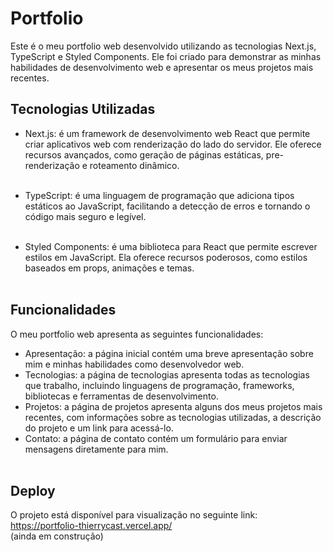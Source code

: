 # Portfolio
Este é o meu portfolio web desenvolvido utilizando as tecnologias Next.js, TypeScript e Styled Components. Ele foi criado para demonstrar as minhas habilidades de desenvolvimento web e apresentar os meus projetos mais recentes.

## Tecnologias Utilizadas
- Next.js: é um framework de desenvolvimento web React que permite criar aplicativos web com renderização do lado do servidor. Ele oferece recursos avançados, como geração de páginas estáticas, pre-renderização e roteamento dinâmico.<br><br>

- TypeScript: é uma linguagem de programação que adiciona tipos estáticos ao JavaScript, facilitando a detecção de erros e tornando o código mais seguro e legível.<br><br>

- Styled Components: é uma biblioteca para React que permite escrever estilos em JavaScript. Ela oferece recursos poderosos, como estilos baseados em props, animações e temas.<br><br>

## Funcionalidades
O meu portfolio web apresenta as seguintes funcionalidades:

- Apresentação: a página inicial contém uma breve apresentação sobre mim e minhas habilidades como desenvolvedor web.<br>
- Tecnologias: a página de tecnologias apresenta todas as tecnologias que trabalho, incluindo linguagens de programação, frameworks, bibliotecas e ferramentas de desenvolvimento.<br>
- Projetos: a página de projetos apresenta alguns dos meus projetos mais recentes, com informações sobre as tecnologias utilizadas, a descrição do projeto e um link para acessá-lo.<br>
- Contato: a página de contato contém um formulário para enviar mensagens diretamente para mim.<br><br>

## Deploy
O projeto está disponível para visualização no seguinte link: https://portfolio-thierrycast.vercel.app/
<br>
(ainda em construção)
